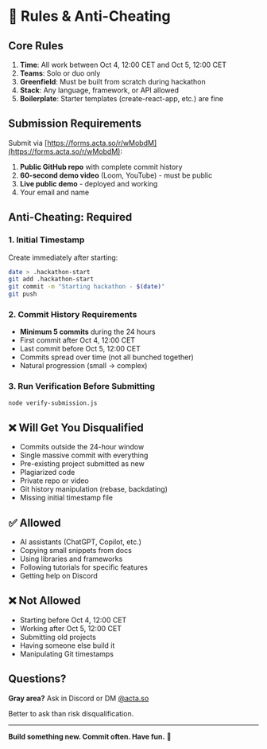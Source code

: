 # 📜 Rules & Anti-Cheating

## Core Rules

1. **Time**: All work between Oct 4, 12:00 CET and Oct 5, 12:00 CET
2. **Teams**: Solo or duo only
3. **Greenfield**: Must be built from scratch during hackathon
4. **Stack**: Any language, framework, or API allowed
5. **Boilerplate**: Starter templates (create-react-app, etc.) are fine

## Submission Requirements

Submit via [https://forms.acta.so/r/wMobdM](https://forms.acta.so/r/wMobdM):

1. **Public GitHub repo** with complete commit history
2. **60-second demo video** (Loom, YouTube) - must be public
3. **Live public demo** - deployed and working
4. Your email and name

## Anti-Cheating: Required

### 1. Initial Timestamp

Create immediately after starting:

```bash
date > .hackathon-start
git add .hackathon-start
git commit -m "Starting hackathon - $(date)"
git push
```

### 2. Commit History Requirements

- **Minimum 5 commits** during the 24 hours
- First commit after Oct 4, 12:00 CET
- Last commit before Oct 5, 12:00 CET
- Commits spread over time (not all bunched together)
- Natural progression (small → complex)

### 3. Run Verification Before Submitting

```bash
node verify-submission.js
```

## ❌ Will Get You Disqualified

- Commits outside the 24-hour window
- Single massive commit with everything
- Pre-existing project submitted as new
- Plagiarized code
- Private repo or video
- Git history manipulation (rebase, backdating)
- Missing initial timestamp file

## ✅ Allowed

- AI assistants (ChatGPT, Copilot, etc.)
- Copying small snippets from docs
- Using libraries and frameworks
- Following tutorials for specific features
- Getting help on Discord

## ❌ Not Allowed

- Starting before Oct 4, 12:00 CET
- Working after Oct 5, 12:00 CET
- Submitting old projects
- Having someone else build it
- Manipulating Git timestamps

## Questions?

**Gray area?** Ask in Discord or DM [@acta.so](https://instagram.com/acta.so)

Better to ask than risk disqualification.

---

**Build something new. Commit often. Have fun.** 🚀

